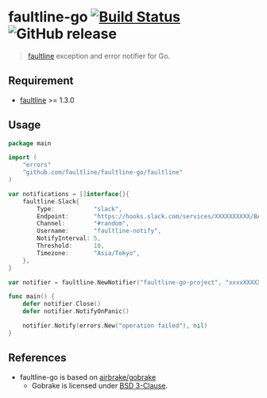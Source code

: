 # faultline-go [![Build Status](https://travis-ci.org/faultline/faultline-go.svg?branch=master)](https://travis-ci.org/faultline/faultline-go) ![GitHub release](https://img.shields.io/github/release/faultline/faultline-go.svg)

> [faultline](https://github.com/faultline/faultline) exception and error notifier for Go.

## Requirement

- [faultline](https://github.com/faultline/faultline) >= 1.3.0

## Usage

``` go
package main

import (
	"errors"
	"github.com/faultline/faultline-go/faultline"
)

var notifications = []interface{}{
	faultline.Slack{
		Type:           "slack",
		Endpoint:       "https://hooks.slack.com/services/XXXXXXXXXX/BAC0D0N69/NacHbWgIfklAHH7XBEItGNcs",
		Channel:        "#random",
		Username:       "faultline-notify",
		NotifyInterval: 5,
		Threshold:      10,
		Timezone:       "Asia/Tokyo",
	},
}

var notifier = faultline.NewNotifier("faultline-go-project", "xxxxXXXXXxXxXXxxXXXXXXXxxxxXXXXXX", "https://xxxxxxxxx.execute-api.ap-northeast-1.amazonaws.com/v0", notifications)

func main() {
	defer notifier.Close()
	defer notifier.NotifyOnPanic()

	notifier.Notify(errors.New("operation failed"), nil)
}
```

## References

- faultline-go is based on [airbrake/gobrake](https://github.com/airbrake/gobrake)
    - Gobrake is licensed under [BSD 3-Clause](https://github.com/airbrake/gobrake/LICENSE).
